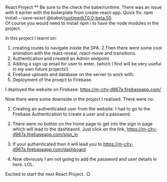 React Project 
** Be sure to the check the babe/runtime. There was an issue with it earlier with the boilerplate from create-react-app. 
Quick fix: 
npm install --save-exact @babel/runtime@7.0.0-beta.55  
Of course you would need to install npm i to have the node modules in the project.

In this project I learnt on:
1. creating routes to navigate inside the SPA. 
2.Then there were some cool animation with the react-reveal, react-move and transitions.
3. Authentication and created an Admin endpoint
4. Adding a sign up email for user to enter. (which I find will be very useful in my own future projects!)
5. Firebase uploads and database on the server to work with. 
6. Deployment of the proejct to Firebase. 

I deployed the website on Firebase: https://m-city-d967a.firebaseapp.com/

Now there were some downside in the project I realised. There were no:
1. Creating an authenticated user from the website. I had to go to the Firebase Authentication to create a user and a password. 
2. There were no button on the home page to get into the sign in page which will lead to the dashbaord. Just click on the link, 
https://m-city-d967a.firebaseapp.com/sign_in

3. If your authenticated then it will lead you to https://m-city-d967a.firebaseapp.com/dashboard
4. Now obviously I am not going to add the password and user details in here. LOL.

Excited to start the next React Project. :D
